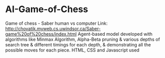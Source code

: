 # AI-Game-of-Chess
Game of chess - Saber human vs computer
Link: http://chovatik.myweb.cs.uwindsor.ca/Saber-game%20of%20chess/index.html
Agent-based model developed with algorithms like Minmax Algorithm, Alpha-Beta pruning & various depths of search tree & different timings for each depth, & demonstrating all the possible moves for each piece. HTML, CSS and Javascript used
